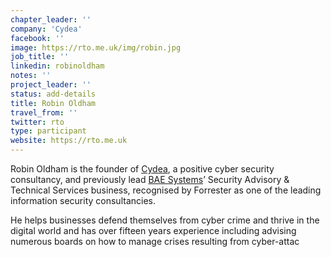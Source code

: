 ```yaml
---
chapter_leader: ''
company: 'Cydea'
facebook: ''
image: https://rto.me.uk/img/robin.jpg
job_title: ''
linkedin: robinoldham
notes: ''
project_leader: ''
status: add-details
title: Robin Oldham
travel_from: ''
twitter: rto
type: participant
website: https://rto.me.uk
---
```


Robin Oldham is the founder of [Cydea](https://cydea.com), a positive cyber security consultancy, and previously lead [BAE Systems](https://www.baesystems.com/cyberdefence)’ Security Advisory & Technical Services business, recognised by Forrester as one of the leading information security consultancies.

He helps businesses defend themselves from cyber crime and thrive in the digital world and has over fifteen years experience including advising numerous boards on how to manage crises resulting from cyber-attac
